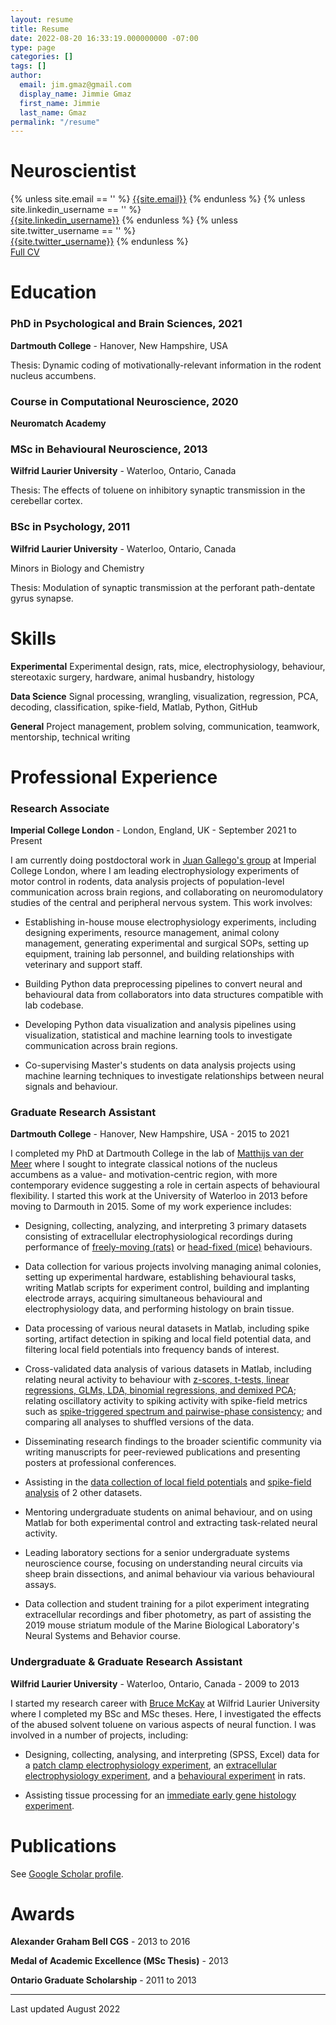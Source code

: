 ```yaml
---
layout: resume
title: Resume
date: 2022-08-20 16:33:19.000000000 -07:00
type: page
categories: []
tags: []
author:
  email: jim.gmaz@gmail.com
  display_name: Jimmie Gmaz
  first_name: Jimmie
  last_name: Gmaz
permalink: "/resume"
---
```

# Neuroscientist

<div class="column is-full is-size-4">
{% unless site.email == '' %}
<a href="mailto:{{site.email}}" target="_blank" class="has-text-black"><i class="fas fa-envelope"></i> {{site.email}}</a>
{% endunless %}
{% unless site.linkedin_username == '' %}
<br />
<a href="http://www.linkedin.com/in/{{site.linkedin_username}}" target="_blank" class="has-text-black"><i class="fab fa-linkedin"></i> {{site.linkedin_username}}</a>
{% endunless %}
{% unless site.twitter_username == '' %}
<br />
<a href="http://www.twitter.com/{{site.twitter_username}}" target="_blank" class="has-text-black"><i class="fab fa-twitter"></i> {{site.twitter_username}}</a>
{% endunless %}
<!-- {% unless site.github_username == '' %}
<br />
<a href="http://www.github.com/{{site.github_username}}" target="_blank" class="has-text-black"><i class="fab fa-github"></i> {{site.github_username}}</a>
{% endunless %} -->
<br />
<a href="/assets/images/Jimmie Gmaz - web CV.pdf" target="_blank" class="has-text-black"><i class="fas fa-file-pdf"></i> Full CV</a>
</div>

# Education

### PhD in Psychological and Brain Sciences, 2021

**Dartmouth College** - Hanover, New Hampshire, USA

Thesis:
Dynamic coding of motivationally-relevant information in the rodent nucleus accumbens.

### Course in Computational Neuroscience, 2020

**Neuromatch Academy**

### MSc in Behavioural Neuroscience, 2013

**Wilfrid Laurier University** - Waterloo, Ontario, Canada

Thesis:
The effects of toluene on inhibitory synaptic transmission in the cerebellar cortex.

### BSc in Psychology, 2011

**Wilfrid Laurier University** - Waterloo, Ontario, Canada

Minors in Biology and Chemistry

Thesis:
Modulation of synaptic transmission at the perforant path-dentate gyrus synapse.

# Skills

**Experimental**
Experimental design, rats, mice, electrophysiology, behaviour, stereotaxic surgery, hardware, animal husbandry, histology

**Data Science**
Signal processing, wrangling, visualization, regression, PCA, decoding, classification, spike-field, Matlab, Python, GitHub

**General**
Project management, problem solving, communication, teamwork, mentorship, technical writing

# Professional Experience

### Research Associate

**Imperial College London** - London, England, UK - September 2021 to Present

I am currently doing postdoctoral work in <a href="https://beneuro.ic.ac.uk/" target="_blank">Juan Gallego's group</a> at Imperial College London, where I am leading electrophysiology experiments of motor control in rodents, data analysis projects of population-level communication across brain regions, and collaborating on neuromodulatory studies of the central and peripheral nervous system. This work involves:

* Establishing in-house mouse electrophysiology experiments, including designing experiments, resource management, animal colony management, generating experimental and surgical SOPs, setting up equipment, training lab personnel, and building relationships with veterinary and support staff.

* Building Python data preprocessing pipelines to convert neural and behavioural data from collaborators into data structures compatible with lab codebase.

* Developing Python data visualization and analysis pipelines using visualization, statistical and machine learning tools to investigate communication across brain regions.

* Co-supervising Master's students on data analysis projects using machine learning techniques to investigate relationships between neural signals and behaviour.

### Graduate Research Assistant

**Dartmouth College** - Hanover, New Hampshire, USA - 2015 to 2021

I completed my PhD at Dartmouth College in the lab of <a href="http://www.vandermeerlab.org/" target="_blank">Matthijs van der Meer</a> where I sought to integrate classical notions of the nucleus accumbens as a value- and motivation-centric region, with more contemporary evidence suggesting a role in certain aspects of behavioural flexibility. I started this work at the University of Waterloo in 2013 before moving to Darmouth in 2015. Some of my work experience includes:

* Designing, collecting, analyzing, and interpreting 3 primary datasets consisting of extracellular electrophysiological recordings during performance of <a href="https://elifesciences.org/articles/37275" target="_blank">freely-moving (rats)</a> or <a href="https://journals.plos.org/plosbiology/article?id=10.1371/journal.pbio.3001338" target="_blank">head-fixed (mice)</a> behaviours.

* Data collection for various projects involving managing animal colonies, setting up experimental hardware, establishing behavioural tasks, writing Matlab scripts for experiment control, building and implanting electrode arrays, acquiring simultaneous behavioural and electrophysiology data, and performing histology on brain tissue.

* Data processing of various neural datasets in Matlab, including spike sorting, artifact detection in spiking and local field potential data, and filtering local field potentials into frequency bands of interest.

* Cross-validated data analysis of various datasets in Matlab, including relating neural activity to behaviour with <a href="https://elifesciences.org/articles/37275" target="_blank">z-scores, t-tests, linear regressions, GLMs, LDA, </a> <a href="https://journals.plos.org/plosbiology/article?id=10.1371/journal.pbio.3001338" target="_blank">binomial regressions, and demixed PCA</a>; relating oscillatory activity to spiking activity with spike-field metrics such as <a href="https://www.proquest.com/openview/1178c64cfc02ef12989bee1bfc0953ad/1?pq-origsite=gscholar&cbl=18750&diss=y" target="_blank">spike-triggered spectrum and pairwise-phase consistency</a>; and comparing all analyses to shuffled versions of the data.

* Disseminating research findings to the broader scientific community via writing manuscripts for peer-reviewed publications and presenting posters at professional conferences.

* Assisting in the <a href="https://www.jneurosci.org/content/37/33/7962.abstract" target="_blank">data collection of local field potentials</a> and <a href="https://www.biorxiv.org/content/10.1101/617233v1.abstract" target="_blank">spike-field analysis</a> of 2 other datasets.

* Mentoring undergraduate students on animal behaviour, and on using Matlab for both experimental control and extracting task-related neural activity.

* Leading laboratory sections for a senior undergraduate systems neuroscience course, focusing on understanding neural circuits via sheep brain dissections, and animal behaviour via various behavioural assays.

* Data collection and student training for a pilot experiment integrating extracellular recordings and fiber photometry, as part of assisting the 2019 mouse striatum module of the Marine Biological Laboratory's Neural Systems and Behavior course. 

### Undergraduate & Graduate Research Assistant

**Wilfrid Laurier University** - Waterloo, Ontario, Canada - 2009 to 2013

I started my research career with <a href="https://www.wlu.ca/academics/faculties/faculty-of-science/faculty-profiles/bruce-mckay/index.html" target="_blank">Bruce McKay</a> at Wilfrid Laurier University where I completed my BSc and MSc theses. Here, I investigated the effects of the abused solvent toluene on various aspects of neural function. I was involved in a number of projects, including:

* Designing, collecting, analysing, and interpreting (SPSS, Excel) data for a <a href="https://www.sciencedirect.com/science/article/abs/pii/S0304394013010835" target="_blank">patch clamp electrophysiology experiment</a>, an <a href="https://www.sciencedirect.com/science/article/abs/pii/S0892036212000542" target="_blank">extracellular electrophysiology experiment</a>, and a <a href="https://journals.lww.com/behaviouralpharm/Abstract/2012/10000/Binge_inhalation_of_toluene_vapor_produces.4.aspx" target="_blank">behavioural experiment</a> in rats. 

* Assisting tissue processing for an <a href="https://www.sciencedirect.com/science/article/abs/pii/S0892036211002066" target="_blank">immediate early gene histology experiment</a>.

# Publications

See <a href="https://scholar.google.com/citations?hl=en&user=7NL96I4AAAAJ&view_op=list_works&sortby=pubdate" target="_blank">Google Scholar profile</a>.

# Awards

**Alexander Graham Bell CGS** - 2013 to 2016

**Medal of Academic Excellence (MSc Thesis)** - 2013

**Ontario Graduate Scholarship** - 2011 to 2013


<hr class="has-background-black" />

Last updated August 2022
